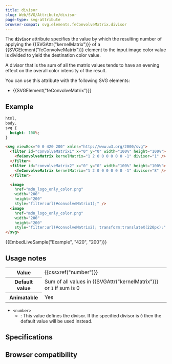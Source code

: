 ```yaml
---
title: divisor
slug: Web/SVG/Attribute/divisor
page-type: svg-attribute
browser-compat: svg.elements.feConvolveMatrix.divisor
---
```




The **`divisor`** attribute specifies the value by which the resulting number of applying the {{SVGAttr("kernelMatrix")}} of a {{SVGElement("feConvolveMatrix")}} element to the input image color value is divided to yield the destination color value.

A divisor that is the sum of all the matrix values tends to have an evening effect on the overall color intensity of the result.

You can use this attribute with the following SVG elements:

- {{SVGElement("feConvolveMatrix")}}

## Example

```css hidden
html,
body,
svg {
  height: 100%;
}
```

```html
<svg viewBox="0 0 420 200" xmlns="http://www.w3.org/2000/svg">
  <filter id="convolveMatrix1" x="0" y="0" width="100%" height="100%">
    <feConvolveMatrix kernelMatrix="1 2 0 0 0 0 0 0 -1" divisor="1" />
  </filter>
  <filter id="convolveMatrix2" x="0" y="0" width="100%" height="100%">
    <feConvolveMatrix kernelMatrix="1 2 0 0 0 0 0 0 -1" divisor="8" />
  </filter>

  <image
    href="mdn_logo_only_color.png"
    width="200"
    height="200"
    style="filter:url(#convolveMatrix1);" />
  <image
    href="mdn_logo_only_color.png"
    width="200"
    height="200"
    style="filter:url(#convolveMatrix2); transform:translateX(220px);" />
</svg>
```

{{EmbedLiveSample("Example", "420", "200")}}

## Usage notes

<table class="properties">
  <tbody>
    <tr>
      <th scope="row">Value</th>
      <td>{{cssxref("number")}}</td>
    </tr>
    <tr>
      <th scope="row">Default value</th>
      <td>
        Sum of all values in {{SVGAttr("kernelMatrix")}} or
        <code>1</code> if sum is 0
      </td>
    </tr>
    <tr>
      <th scope="row">Animatable</th>
      <td>Yes</td>
    </tr>
  </tbody>
</table>

- `<number>`
  - : This value defines the divisor. If the specified divisor is `0` then the default value will be used instead.

## Specifications



## Browser compatibility


